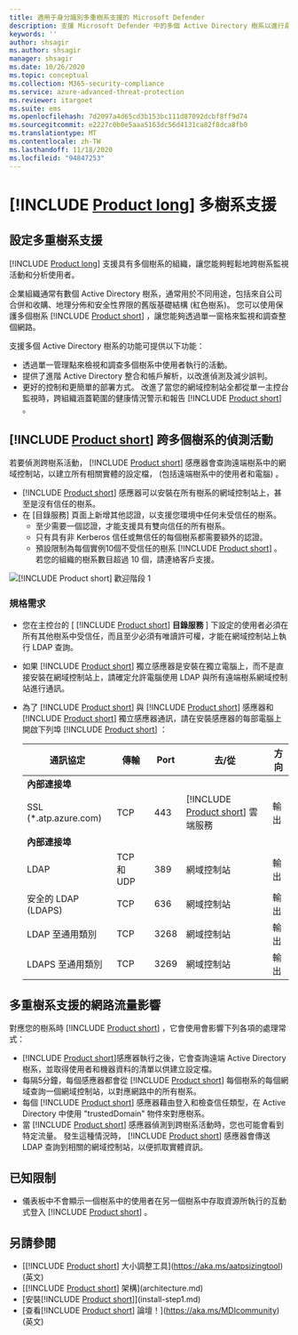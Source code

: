 ```yaml
---
title: 適用于身分識別多重樹系支援的 Microsoft Defender
description: 支援 Microsoft Defender 中的多個 Active Directory 樹系以進行身分識別。
keywords: ''
author: shsagir
ms.author: shsagir
manager: shsagir
ms.date: 10/26/2020
ms.topic: conceptual
ms.collection: M365-security-compliance
ms.service: azure-advanced-threat-protection
ms.reviewer: itargoet
ms.suite: ems
ms.openlocfilehash: 7d2097a4d65cd3b153bc111d87092dcbf8ff9d74
ms.sourcegitcommit: e2227c0b0e5aaa5163dc56d4131ca82f8dca8fb0
ms.translationtype: MT
ms.contentlocale: zh-TW
ms.lasthandoff: 11/18/2020
ms.locfileid: "94847253"
---
```

# <a name="product-long-multi-forest-support"></a>[!INCLUDE [Product long](includes/product-long.md)] 多樹系支援

## <a name="multi-forest-support-set-up"></a>設定多重樹系支援

[!INCLUDE [Product long](includes/product-long.md)] 支援具有多個樹系的組織，讓您能夠輕鬆地跨樹系監視活動和分析使用者。

企業組織通常有數個 Active Directory 樹系，通常用於不同用途，包括來自公司合併和收購、地理分佈和安全性界限的舊版基礎結構 (紅色樹系)。 您可以使用保護多個樹系 [!INCLUDE [Product short](includes/product-short.md)] ，讓您能夠透過單一窗格來監視和調查整個網路。

支援多個 Active Directory 樹系的功能可提供以下功能：

- 透過單一管理點來檢視和調查多個樹系中使用者執行的活動。
- 提供了進階 Active Directory 整合和帳戶解析，以改進偵測及減少誤判。
- 更好的控制和更簡單的部署方式。 改進了當您的網域控制站全都從單一主控台監視時，跨組織涵蓋範圍的健康情況警示和報告 [!INCLUDE [Product short](includes/product-short.md)] 。

## <a name="product-short-detection-activity-across-multiple-forests"></a>[!INCLUDE [Product short](includes/product-short.md)] 跨多個樹系的偵測活動

若要偵測跨樹系活動， [!INCLUDE [Product short](includes/product-short.md)] 感應器會查詢遠端樹系中的網域控制站，以建立所有相關實體的設定檔， (包括遠端樹系中的使用者和電腦) 。

- [!INCLUDE [Product short](includes/product-short.md)] 感應器可以安裝在所有樹系的網域控制站上，甚至是沒有信任的樹系。
- 在 [目錄服務] 頁面上新增其他認證，以支援您環境中任何未受信任的樹系。
  - 至少需要一個認證，才能支援具有雙向信任的所有樹系。
  - 只有具有非 Kerberos 信任或無信任的每個樹系都需要額外的認證。
  - 預設限制為每個實例10個不受信任的樹系 [!INCLUDE [Product short](includes/product-short.md)] 。 若您的組織的樹系數目超過 10 個，請連絡客戶支援。

![[!INCLUDE [Product short](includes/product-short.md)] 歡迎階段 1](media/directory-services-add-no-trust-forests.png)

### <a name="requirements"></a>規格需求

- 您在主控台的 [ [!INCLUDE [Product short](includes/product-short.md)] **目錄服務** ] 下設定的使用者必須在所有其他樹系中受信任，而且至少必須有唯讀許可權，才能在網域控制站上執行 LDAP 查詢。
- 如果 [!INCLUDE [Product short](includes/product-short.md)] 獨立感應器是安裝在獨立電腦上，而不是直接安裝在網域控制站上，請確定允許電腦使用 LDAP 與所有遠端樹系網域控制站進行通訊。

- 為了 [!INCLUDE [Product short](includes/product-short.md)] 與 [!INCLUDE [Product short](includes/product-short.md)] 感應器和 [!INCLUDE [Product short](includes/product-short.md)] 獨立感應器通訊，請在安裝感應器的每部電腦上開啟下列埠 [!INCLUDE [Product short](includes/product-short.md)] ：

  |通訊協定|傳輸|Port|去/從|方向|
  |----|----|----|----|----|
  |**內部連接埠**||||
  |SSL (*.atp.azure.com)|TCP|443|[!INCLUDE [Product short](includes/product-short.md)] 雲端服務|輸出|
  |**內部連接埠**||||
  |LDAP|TCP 和 UDP|389|網域控制站|輸出|
  |安全的 LDAP (LDAPS)|TCP|636|網域控制站|輸出|
  |LDAP 至通用類別|TCP|3268|網域控制站|輸出|
  |LDAPS 至通用類別|TCP|3269|網域控制站|輸出|

## <a name="multi-forest-support-network-traffic-impact"></a>多重樹系支援的網路流量影響

對應您的樹系時 [!INCLUDE [Product short](includes/product-short.md)] ，它會使用會影響下列各項的處理常式：

- [!INCLUDE [Product short](includes/product-short.md)]感應器執行之後，它會查詢遠端 Active Directory 樹系，並取得使用者和機器資料的清單以供建立設定檔。
- 每隔5分鐘，每個感應器都會從 [!INCLUDE [Product short](includes/product-short.md)] 每個樹系的每個網域查詢一個網域控制站，以對應網路中的所有樹系。
- 每個 [!INCLUDE [Product short](includes/product-short.md)] 感應器藉由登入和檢查信任類型，在 Active Directory 中使用 "trustedDomain" 物件來對應樹系。
- 當 [!INCLUDE [Product short](includes/product-short.md)] 感應器偵測到跨樹系活動時，您也可能會看到特定流量。 發生這種情況時， [!INCLUDE [Product short](includes/product-short.md)] 感應器會傳送 LDAP 查詢到相關的網域控制站，以便抓取實體資訊。

## <a name="known-limitations"></a>已知限制

- 儀表板中不會顯示一個樹系中的使用者在另一個樹系中存取資源所執行的互動式登入 [!INCLUDE [Product short](includes/product-short.md)] 。

## <a name="see-also"></a>另請參閱

- [[!INCLUDE [Product short](includes/product-short.md)] 大小調整工具](https://aka.ms/aatpsizingtool) \(英文\)
- [[!INCLUDE [Product short](includes/product-short.md)] 架構](architecture.md)
- [安裝[!INCLUDE [Product short](includes/product-short.md)]](install-step1.md)
- [查看[!INCLUDE [Product short](includes/product-short.md)] 論壇！](https://aka.ms/MDIcommunity)\(英文\)
